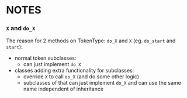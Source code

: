 # NOTES


### `X` and `do_X`

The reason for 2 methods on TokenType: `do_X` and `X` (eg. `do_start` and `start`):
- normal token subclasses:
  - can just implement `do_X`
- classes adding extra functionality for subclasses:
  - override `X` to call `do_X` (and do some other logic)
  - subclasses of that can just implement `do_X` and can use the same name independent of inheritance